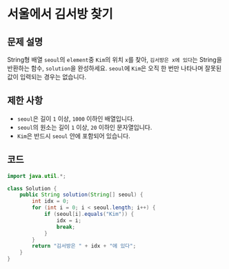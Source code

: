 # 서울에서 김서방 찾기

## 문제 설명
String형 배열 `seoul`의 `element`중 `Kim`의 위치 `x`를 찾아, `김서방은 x에 있다`는 String을 반환하는 함수, `solution`을 완성하세요. `seoul`에 `Kim`은 오직 한 번만 나타나며 잘못된 값이 입력되는 경우는 없습니다.

## 제한 사항
- `seoul`은 길이 `1` 이상, `1000` 이하인 배열입니다.
- `seoul`의 원소는 길이 `1` 이상, `20` 이하인 문자열입니다.
- `Kim`은 반드시 `seoul` 안에 포함되어 있습니다.

## 코드
```java
import java.util.*;

class Solution {
    public String solution(String[] seoul) {
        int idx = 0;
        for (int i = 0; i < seoul.length; i++) {
            if (seoul[i].equals("Kim")) {
                idx = i;
                break;
            }
        }
        return "김서방은 " + idx + "에 있다";
    }
}
```